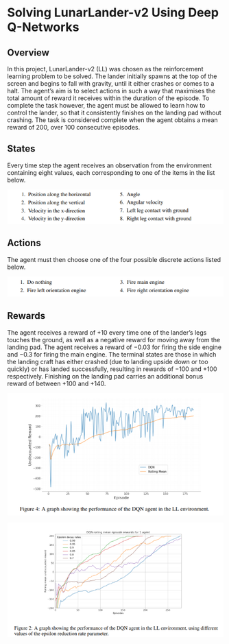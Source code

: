 # Solving LunarLander-v2 Using Deep Q-Networks

## Overview
In this project, LunarLander-v2 (LL) was chosen as the reinforcement
learning problem to be solved. The lander initially spawns at the top of the screen and begins to fall with gravity,
until it either crashes or comes to a halt. The agent’s aim is to select actions in such a way that
maximises the total amount of reward it receives within the duration of the episode. To complete
the task however, the agent must be allowed to learn how to control the lander, so that it consistently
finishes on the landing pad without crashing. The task is considered complete when the agent obtains
a mean reward of 200, over 100 consecutive episodes.

## States
Every time step the agent receives an observation from the environment containing eight values, each
corresponding to one of the items in the list below.

![image](https://github.com/jackmillichamp/lunar-lander/blob/main/states.png)

## Actions
The agent must then choose one of the four possible discrete actions listed below.

![image](https://github.com/jackmillichamp/lunar-lander/blob/main/actions.png)

## Rewards
The agent receives a reward of +10 every time one of the lander’s legs touches the ground, as well
as a negative reward for moving away from the landing pad. The agent receives a reward of −0.03
for firing the side engine and −0.3 for firing the main engine. The terminal states are those in
which the landing craft has either crashed (due to landing upside down or too quickly) or has landed
successfully, resulting in rewards of −100 and +100 respectively. Finishing on the landing pad
carries an additional bonus reward of between +100 and +140.

![image](https://github.com/jackmillichamp/lunar-lander/blob/main/rewards_graph.png)

![image](https://github.com/jackmillichamp/lunar-lander/blob/main/epsilon_graph.png)
